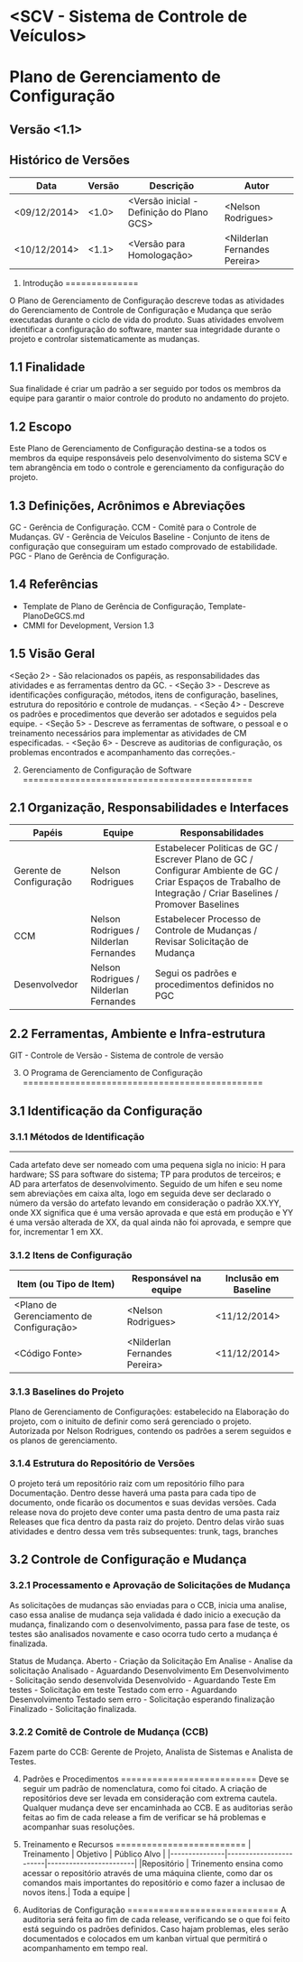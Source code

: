 <SCV - Sistema de Controle de Veículos>
=================
Plano de Gerenciamento de Configuração
======================================
Versão &lt;1.1&gt;
------------------

Histórico de Versões
--------------------

|Data                |Versão       |Descrição               |Autor          |
|--------------------|-------------|------------------------|---------------|
|&lt;09/12/2014&gt;|&lt;1.0&gt;|&lt;Versão inicial - Definição do Plano GCS&gt;|&lt;Nelson Rodrigues&gt;|
|&lt;10/12/2014&gt;|&lt;1.1&gt;|&lt;Versão para Homologação&gt;|&lt;Nilderlan Fernandes Pereira&gt;|



1. Introdução
==============

O Plano de Gerenciamento de Configuração descreve todas as atividades do Gerenciamento de Controle de Configuração e Mudança que serão executadas durante o ciclo de vida do produto. Suas atividades envolvem identificar a configuração do software, manter sua integridade durante o projeto e controlar sistematicamente as mudanças.

1.1 Finalidade
---------------
Sua finalidade é criar um padrão a ser seguido por todos os membros da equipe para garantir o maior controle do produto no andamento do projeto.

1.2 Escopo
----------
Este Plano de Gerenciamento de Configuração destina-se a todos os membros da equipe responsáveis pelo desenvolvimento do sistema SCV e tem abrangência em todo o controle e gerenciamento da configuração do projeto.

1.3 Definições, Acrônimos e Abreviações
---------------------------------------
GC - Gerência de Configuração.
CCM - Comitê para o Controle de Mudanças.
GV - Gerência de Veículos
Baseline - Conjunto de itens de configuração que conseguiram um estado comprovado de estabilidade.
PGC - Plano de Gerência de Configuração.

1.4 Referências
---------------
- Template de Plano de Gerência de Configuração, Template-PlanoDeGCS.md
- CMMI for Development, Version 1.3

1.5 Visão Geral
---------------

&lt;Seção 2&gt; - São relacionados os papéis, as responsabilidades das atividades e as ferramentas dentro da GC. -
&lt;Seção 3&gt; - Descreve as identificações configuração, métodos, itens de configuração, baselines, estrutura do repositório e controle de mudanças. -
&lt;Seção 4&gt; - Descreve os padrões e procedimentos que deverão ser adotados e seguidos pela equipe. -
&lt;Seção 5&gt; - Descreve as ferramentas de software, o pessoal e o treinamento necessários para implementar as atividades de CM especificadas. -
&lt;Seção 6&gt; - Descreve as auditorias de configuração, os problemas encontrados e acompanhamento das correções.-

2. Gerenciamento de Configuração de Software
============================================

2.1 Organização, Responsabilidades e Interfaces
------------------------------------------------

|Papéis |Equipe |Responsabilidades|
|-------|-------|-----------------|
|Gerente de Configuração|Nelson Rodrigues|Estabelecer Politicas de GC / Escrever Plano de GC / Configurar Ambiente de GC / Criar Espaços de Trabalho de Integração / Criar Baselines / Promover Baselines |
|CCM|Nelson Rodrigues / Nilderlan Fernandes|Estabelecer Processo de Controle de Mudanças / Revisar Solicitação de Mudança|
|Desenvolvedor|Nelson Rodrigues / Nilderlan Fernandes|Segui os padrões e procedimentos definidos no PGC|

 
 
2.2 Ferramentas, Ambiente e Infra-estrutura
-------------------------------------------

GIT - Controle de Versão - Sistema de controle de versão


3. O Programa de Gerenciamento de Configuração
==============================================

3.1 Identificação da Configuração
---------------------------------
### 3.1.1 Métodos de Identificação
----------------------------------
Cada artefato deve ser nomeado com uma pequena sigla no inicio: H para hardware; SS para software do sistema; TP para produtos de terceiros; e AD para arterfatos de desenvolvimento. Seguido de um hífen e seu nome sem abreviações em caixa alta, logo em seguida deve ser declarado o número da versão do artefato levando em consideração o padrão XX.YY, onde XX significa que é uma versão aprovada e que está em produção e YY é uma versão alterada de XX, da qual ainda não foi aprovada, e sempre que for, incrementar 1 em XX.

### 3.1.2 Itens de Configuração
| Item (ou Tipo de Item)                 | Responsável na equipe	     | Inclusão em Baseline |
|----------------------------------------|-----------------------------|----------------------|
|&lt;Plano de Gerenciamento de Configuração&gt;|&lt;Nelson Rodrigues&gt;|&lt;11/12/2014&gt;|
|&lt;Código Fonte&gt;|&lt;Nilderlan Fernandes Pereira&gt;|&lt;11/12/2014&gt;|


### 3.1.3 Baselines do Projeto

Plano de Gerenciamento de Configurações: estabelecido na Elaboração do projeto, com o inituito de definir como será gerenciado o projeto. Autorizada por Nelson Rodrigues, contendo os padrões a serem seguidos e os planos de gerenciamento.

### 3.1.4 Estrutura do Repositório de Versões

O projeto terá um repositório raiz com um repositório filho para Documentação. Dentro desse haverá uma pasta para cada tipo de documento, onde ficarão os documentos e suas devidas versões. 
Cada release nova do projeto deve conter uma pasta dentro de uma pasta raiz Releases que fica dentro da pasta raiz do projeto. Dentro delas virão suas atividades e dentro dessa vem três subsequentes: trunk, tags, branches

3.2 Controle de Configuração e Mudança
--------------------------------------

### 3.2.1 Processamento e Aprovação de Solicitações de Mudança

As solicitações de mudanças são enviadas para o CCB, inicia uma analise, caso essa analise de mudança seja validada é dado inicio a execução da mudança, finalizando com o desenvolvimento, passa para fase de teste, os testes são analisados novamente e caso ocorra tudo certo a mudança é finalizada.

Status de Mudança.
Aberto - Criação da Solicitação
Em Analise - Analise da solicitação
Analisado - Aguardando Desenvolvimento
Em Desenvolvimento - Solicitação sendo desenvolvida
Desenvolvido - Aguardando Teste
Em testes - Solicitação em teste
Testado com erro - Aguardando Desenvolvimento
Testado sem erro - Solicitação esperando finalização
Finalizado - Solicitação finalizada.

### 3.2.2 Comitê de Controle de Mudança (CCB)

Fazem parte do CCB: Gerente de Projeto, Analista de Sistemas e Analista de Testes.


4. Padrões e Procedimentos
==========================
Deve se seguir um padrão de nomenclatura, como foi citado. A criação de repositórios deve ser levada em consideração com extrema cautela. Qualquer mudança deve ser encaminhada ao CCB. E as auditorias serão feitas ao fim de cada release a fim de verificar se há problemas e acompanhar suas resoluções.



5. Treinamento e Recursos
=========================
| Treinamento | Objetivo | Público Alvo |
|---------------|------------------------|------------------------|
|Repositório | Trinemento ensina como acessar o repositório através de uma máquina cliente, como dar os comandos mais importantes do repositório e como fazer a inclusao de novos itens.| Toda a equipe |



6. Auditorias de Configuração
=============================
A auditoria será feita ao fim de cada release, verificando se o que foi feito está seguindo os padrões definidos. Caso hajam problemas, eles serão documentados e colocados em um kanban virtual que permitirá o acompanhamento em tempo real.

